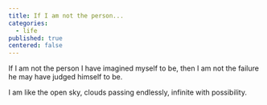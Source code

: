 ```yaml
---
title: If I am not the person...
categories:
  - life
published: true
centered: false
---
```


If I am not the person
I have imagined myself to be,
then I am not the failure
he may have judged himself to be.

I am like the open sky,
clouds passing endlessly,
infinite with possibility.
